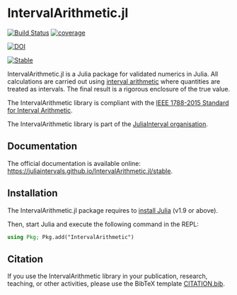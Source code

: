# IntervalArithmetic.jl

[![Build Status](https://github.com/JuliaIntervals/IntervalArithmetic.jl/workflows/CI/badge.svg)](https://github.com/JuliaIntervals/IntervalArithmetic.jl/actions/workflows/CI.yml)
[![coverage](https://codecov.io/gh/JuliaIntervals/IntervalArithmetic.jl/branch/master/graph/badge.svg)](https://codecov.io/gh/JuliaIntervals/IntervalArithmetic.jl)

[![DOI](https://zenodo.org/badge/87007945.svg)](https://zenodo.org/badge/latestdoi/87007945)

[![Stable](https://img.shields.io/badge/docs-stable-blue.svg)](https://juliaintervals.github.io/IntervalArithmetic.jl/stable)

IntervalArithmetic.jl is a Julia package for validated numerics in Julia. All calculations are carried out using [interval arithmetic](https://en.wikipedia.org/wiki/Interval_arithmetic) where quantities are treated as intervals. The final result is a rigorous enclosure of the true value.

The IntervalArithmetic library is compliant with the [IEEE 1788-2015 Standard for Interval Arithmetic](https://standards.ieee.org/findstds/standard/1788-2015.html).

The IntervalArithmetic library is part of the [JuliaInterval organisation](https://juliaintervals.github.io).

## Documentation

The official documentation is available online: https://juliaintervals.github.io/IntervalArithmetic.jl/stable.

## Installation

The IntervalArithmetic.jl package requires to [install Julia](https://julialang.org/downloads/) (v1.9 or above).

Then, start Julia and execute the following command in the REPL:

```julia
using Pkg; Pkg.add("IntervalArithmetic")
```

## Citation

If you use the IntervalArithmetic library in your publication, research, teaching, or other activities, please use the BibTeX template [CITATION.bib](https://github.com/JuliaIntervals/IntervalArithmetic.jl/blob/main/CITATION.bib).
